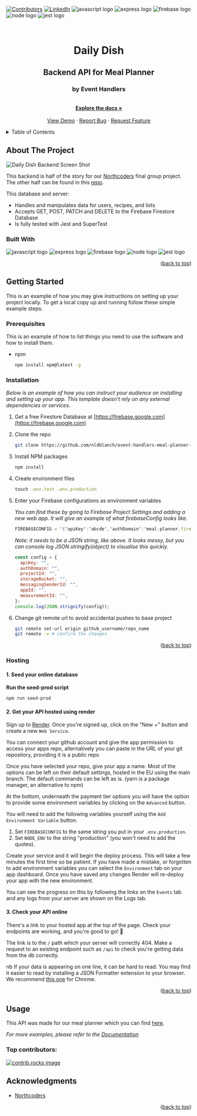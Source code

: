 <a id="readme-top"></a>

[![Contributors][contributors-shield]][contributors-url]
[![LinkedIn][linkedin-shield]][linkedin-url]
<img src="https://img.shields.io/badge/JavaScript-323330?style=for-the-badge&logo=javascript&logoColor=F7DF1E" alt="javascript logo">
<img src="https://img.shields.io/badge/Express%20js-000000?style=for-the-badge&logo=express&logoColor=white" alt="express logo"/>
<img src="https://img.shields.io/badge/firebase-ffca28?style=for-the-badge&logo=firebase&logoColor=black" alt="firebase logo">
<img src="https://img.shields.io/badge/Node%20js-339933?style=for-the-badge&logo=nodedotjs&logoColor=white" alt="node logo">
<img src="https://img.shields.io/badge/Jest-C21325?style=for-the-badge&logo=jest&logoColor=white" alt="jest logo" />
<!-- PROJECT LOGO -->
<br />
<div align="center">
<h1>Daily Dish</h1>
  <h2 align="center">Backend API for Meal Planner</h2>
  <h3 align="center">by Event Handlers</h3>

  <p align="center">
    <br />
    <a href="https://github.com/nldblanch/event-handlers-meal-planner-BE"><strong>Explore the docs »</strong></a>
    <br />
    <br />
    <a href="https://event-handlers-meal-planner-be.onrender.com/api">View Demo</a>
    ·
    <a href="https://github.com/nldblanch/event-handlers-meal-planner-BE/issues/new?labels=bug&template=bug-report---.md">Report Bug</a>
    ·
    <a href="https://github.com/nldblanch/event-handlers-meal-planner-BE/issues/new?labels=enhancement&template=feature-request---.md">Request Feature</a>
  </p>
</div>

<!-- TABLE OF CONTENTS -->
<details>
  <summary>Table of Contents</summary>
  <ol>
    <li>
      <a href="#about-the-project">About The Project</a>
      <ul>
        <li><a href="#built-with">Built With</a></li>
      </ul>
    </li>
    <li>
      <a href="#getting-started">Getting Started</a>
      <ul>
        <li><a href="#prerequisites">Prerequisites</a></li>
        <li><a href="#installation">Installation</a></li>
        <li><a href="#hosting">Hosting</a></li>
      </ul>
    </li>
    <li><a href="#usage">Usage</a></li>
    <li><a href="#acknowledgments">Acknowledgments</a></li>
  </ol>
</details>

<!-- ABOUT THE PROJECT -->

## About The Project

![Daily Dish Backend Screen Shot][product-screenshot]

This backend is half of the story for our [Northcoders][NC-url] final group project. The other half can be found in this [repo][FE-repo-url].

This database and server:

- Handles and manipulates data for users, recipes, and lists
- Accepts GET, POST, PATCH and DELETE to the Firebase Firestore Database
- Is fully tested with Jest and SuperTest

### Built With

<img src="https://img.shields.io/badge/JavaScript-323330?style=for-the-badge&logo=javascript&logoColor=F7DF1E" alt="javascript logo">
<img src="https://img.shields.io/badge/Express%20js-000000?style=for-the-badge&logo=express&logoColor=white" alt="express logo"/>
<img src="https://img.shields.io/badge/firebase-ffca28?style=for-the-badge&logo=firebase&logoColor=black" alt="firebase logo">
<img src="https://img.shields.io/badge/Node%20js-339933?style=for-the-badge&logo=nodedotjs&logoColor=white" alt="node logo">
<img src="https://img.shields.io/badge/Jest-C21325?style=for-the-badge&logo=jest&logoColor=white" alt="jest logo" />

<p align="right">(<a href="#readme-top">back to top</a>)</p>

<!-- GETTING STARTED -->

## Getting Started

This is an example of how you may give instructions on setting up your project locally.
To get a local copy up and running follow these simple example steps.

### Prerequisites

This is an example of how to list things you need to use the software and how to install them.

- npm
  ```sh
  npm install npm@latest -g
  ```

### Installation

_Below is an example of how you can instruct your audience on installing and setting up your app. This template doesn't rely on any external dependencies or services._

1. Get a free Firestore Database at [https://firebase.google.com](https://firebase.google.com)
2. Clone the repo
   ```sh
   git clone https://github.com/nldblanch/event-handlers-meal-planner-BE.git
   ```
3. Install NPM packages
   ```sh
   npm install
   ```
4. Create environment files
   ```js
   touch .env.test .env.production
   ```
5. Enter your Firebase configurations as environment variables

   _You can find these by going to Firebase Project Settings and adding a new web app. It will give an example of what firebaseConfig looks like._

   ```js
   FIREBASECONFIG = "{"apiKey":"abcde","authDomain":"meal-planner.firebaseapp.com","projectId":"meal-planner","storageBucket":"meal-planner.appspot.com","messagingSenderId":"12345","appId":"1:12345:web:da1b2c3","measurementId":"G-A0B1C2"}"
   ```

   _Note: it needs to be a JSON string, like above. It looks messy, but you can console log JSON.stringify(object) to visualise this quickly._

   ```js
   const config = {
     apiKey: "",
     authDomain: "",
     projectId: "",
     storageBucket: "",
     messagingSenderId: "",
     appId: "",
     measurementId: "",
   };
   console.log(JSON.strignify(config));
   ```

6. Change git remote url to avoid accidental pushes to base project
   ```sh
   git remote set-url origin github_username/repo_name
   git remote -v # confirm the changes
   ```

<p align="right">(<a href="#readme-top">back to top</a>)</p>

### Hosting

#### 1. Seed your online database

**Run the seed-prod script**

```bash
npm run seed-prod
```

#### 2. Get your API hosted using render

Sign up to [Render](https://render.com/). Once you're signed up, click on the "New +" button and create a new `Web Service`.

You can connect your github account and give the app permission to access your apps repo, alternatively you can paste in the URL of your git repository, providing it is a public repo

Once you have selected your repo, give your app a name. Most of the options can be left on their default settings, hosted in the EU using the main branch. The default commands can be left as is. (yarn is a package manager, an alternative to npm)

At the bottom, underneath the payment tier options you will have the option to provide some environment variables by clicking on the `Advanced` button.

You will need to add the following variables yourself using the `Add Environment Variable` button.

1. Set `FIREBASECONFIG` to the same string you put in your `.env.production`.
2. Set `NODE_ENV` to the string "production" (you won't need to add the quotes).

Create your service and it will begin the deploy process. This will take a few minutes the first time so be patient. If you have made a mistake, or forgotten to add environment variables you can select the `Environment` tab on your app dashboard. Once you have saved any changes Render will re-deploy your app with the new environment.

You can see the progress on this by following the links on the `Events` tab and any logs from your server are shown on the Logs tab.

#### 3. Check your API online

There's a link to your hosted app at the top of the page. Check your endpoints are working, and you're good to go! 🎉

The link is to the `/` path which your server will correctly 404. Make a request to an existing endpoint such as `/api` to check you're getting data from the db correctly.

nb If your data is appearing on one line, it can be hard to read. You may find it easier to read by installing a JSON Formatter extension to your browser. We recommend [this one](https://chrome.google.com/webstore/detail/json-formatter/bcjindcccaagfpapjjmafapmmgkkhgoa?hl=en) for Chrome.

<p align="right">(<a href="#readme-top">back to top</a>)</p>

## Usage

This API was made for our meal planner which you can find [here][FE-host].

_For more examples, please refer to the [Documentation](https://example.com)_

### Top contributors:

<a href="https://github.com/nldblanch/event-handlers-meal-planner-BE/graphs/contributors">
  <img src="https://contrib.rocks/image?repo=nldblanch/event-handlers-meal-planner-BE" alt="contrib.rocks image" />
</a>

## Acknowledgments

- [Northcoders][NC-url]

<p align="right">(<a href="#readme-top">back to top</a>)</p>

<!-- MARKDOWN LINKS & IMAGES -->

[FE-repo-url]: https://github.com/coderRaph1/FE---Meal-Planner
[NC-url]: https://northcoders.com
[contributors-shield]: https://img.shields.io/github/contributors/nldblanch/event-handlers-meal-planner-BE.svg?style=for-the-badge
[contributors-url]: https://github.com/nldblanch/event-handlers-meal-planner-BE/graphs/contributors
[linkedin-shield]: https://img.shields.io/badge/-LinkedIn-black.svg?style=for-the-badge&logo=linkedin&colorB=555
[linkedin-url]: https://linkedin.com/in/nathanblanch
[product-screenshot]: https://github.com/user-attachments/assets/51a926c7-bfd9-4ae9-a045-6b7acdc99d1b
[FE-host]: https://google.com
